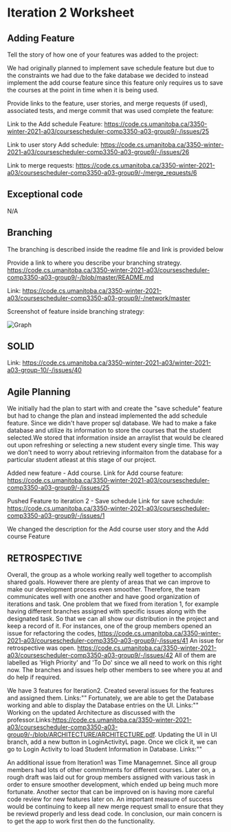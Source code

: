 Iteration 2 Worksheet
=====================
Adding Feature
-----------------

Tell the story of how one of your features was added to the project:

We had originally planned to implement save schedule feature but due to the constraints we had due to the fake database
we decided to instead implement the add course feature since this feature only requires us to save the courses at the point 
in time when it is being used.

Provide links to the feature, user stories, and merge requests (if used), associated tests, and merge commit
that was used complete the feature:

Link to the Add schedule Feature: https://code.cs.umanitoba.ca/3350-winter-2021-a03/coursescheduler-comp3350-a03-group9/-/issues/25

Link to user story Add schedule: https://code.cs.umanitoba.ca/3350-winter-2021-a03/coursescheduler-comp3350-a03-group9/-/issues/26

Link to merge requests: https://code.cs.umanitoba.ca/3350-winter-2021-a03/coursescheduler-comp3350-a03-group9/-/merge_requests/6



Exceptional code
----------------

N/A

Branching
----------

The branching is described inside the readme file and link is provided below

Provide a link to where you describe your branching strategy.
https://code.cs.umanitoba.ca/3350-winter-2021-a03/coursescheduler-comp3350-a03-group9/-/blob/master/README.md


Link: https://code.cs.umanitoba.ca/3350-winter-2021-a03/coursescheduler-comp3350-a03-group9/-/network/master


Screenshot of feature inside branching strategy:

![Graph](https://code.cs.umanitoba.ca/3350-winter-2021-a03/coursescheduler-comp3350-a03-group9/-/blob/master/Graph.png)


SOLID
-----

Link: https://code.cs.umanitoba.ca/3350-winter-2021-a03/winter-2021-a03-group-10/-/issues/40

Agile Planning
--------------
We initially had the plan to start with and create the "save schedule" feature but had to change the plan and instead implemented the add schedule feature. Since we didn't have
proper sql database. We had to make a fake database and utilize its information to store the courses that the student selected.We stored that information inside an arraylist that would be 
cleared out upon refreshing or selecting a new student every single time. This way we don't need to worry about retrieving informaiton from the database for a particular student
atleast at this stage of our project. 

Added new feature - Add course.
Link for Add course feature: https://code.cs.umanitoba.ca/3350-winter-2021-a03/coursescheduler-comp3350-a03-group9/-/issues/25

Pushed Feature to iteration 2 - Save schedule
Link for save schedule: https://code.cs.umanitoba.ca/3350-winter-2021-a03/coursescheduler-comp3350-a03-group9/-/issues/1

We changed the description for the Add course user story and the Add course Feature

RETROSPECTIVE
-------------
Overall, the group as a whole working really well together to accomplish shared goals. However there are plenty of areas that we can improve to make 
our development process even smoother. Therefore, the team communicates well with one another and have good organization of iterations and task. 
One problem that we fixed from iteration 1, for example having different branches assigned with specific issues along with the designated task. So 
that we can all show our distribution in the project and keep a record of it. For instances, one of the group members opened an issue for refactoring the codes, https://code.cs.umanitoba.ca/3350-winter-2021-a03/coursescheduler-comp3350-a03-group9/-/issues/41
An issue for retrospective was open. https://code.cs.umanitoba.ca/3350-winter-2021-a03/coursescheduler-comp3350-a03-group9/-/issues/42 
All of them are labelled as 'High Priority' and 'To Do' since we all need to work on this right now. The branches and issues help other members to see where 
you at and do help if required.

We have 3 features for Iteration2. Created several issues for the features and assigned them. Links:"" Fortunately, we are able to get the Database working and able to display 
the Database entries on the UI. Links:"" Working on the updated Architecture as discussed with the professor.Links:https://code.cs.umanitoba.ca/3350-winter-2021-a03/coursescheduler-comp3350-a03-group9/-/blob/ARCHITECTURE/ARCHITECTURE.pdf. Updating the UI in UI branch, add a new button in LoginActivityL page. 
Once we click it, we can go to Login Activity to load Student Information in Database. Links:""  

An additional issue from Iteration1 was Time Managemnet. Since all group members had lots of other commitments for different courses. Later on, a rough draft was laid out for group 
members assigned with various task in order to ensure smoother development, which ended up being much more fortunate. Another sector that can be improved on is having more careful code 
review for new features later on. An important measure of success would be continuing to keep all new merge request small to ensure that they be reviewd properly and less dead code. In conclusion, our 
main concern is to get the app to work first then do the functionality.



 
   
